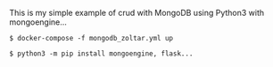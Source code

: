 
This is my simple example of crud with MongoDB using Python3 with mongoengine...


```
$ docker-compose -f mongodb_zoltar.yml up

$ python3 -m pip install mongoengine, flask...

```
